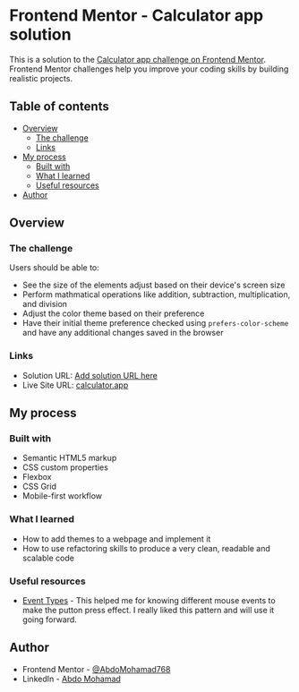 # Frontend Mentor - Calculator app solution

This is a solution to the [Calculator app challenge on Frontend Mentor](https://www.frontendmentor.io/challenges/calculator-app-9lteq5N29). Frontend Mentor challenges help you improve your coding skills by building realistic projects.

## Table of contents

- [Overview](#overview)
  - [The challenge](#the-challenge)
  - [Links](#links)
- [My process](#my-process)
  - [Built with](#built-with)
  - [What I learned](#what-i-learned)
  - [Useful resources](#useful-resources)
- [Author](#author)

## Overview

### The challenge

Users should be able to:

- See the size of the elements adjust based on their device's screen size
- Perform mathmatical operations like addition, subtraction, multiplication, and division
- Adjust the color theme based on their preference
- Have their initial theme preference checked using `prefers-color-scheme` and have any additional changes saved in the browser

### Links

- Solution URL: [Add solution URL here](https://your-solution-url.com)
- Live Site URL: [calculator.app](me-the-machine-boy.netlify.app)

## My process

### Built with

- Semantic HTML5 markup
- CSS custom properties
- Flexbox
- CSS Grid
- Mobile-first workflow

### What I learned

- How to add themes to a webpage and implement it
- How to use refactoring skills to produce a very clean, readable and scalable code

### Useful resources

- [Event Types](https://developer.mozilla.org/en-US/docs/Web/Events) - This helped me for knowing different mouse events to make the putton press effect. I really liked this pattern and will use it going forward.

## Author

- Frontend Mentor - [@AbdoMohamad768](https://www.frontendmentor.io/profile/AbdoMohamad768)
- LinkedIn - [Abdo Mohamad](www.linkedin.com/in/abdo-mohamad-020a0b237)
